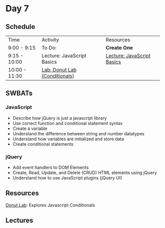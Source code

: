 # Day 7

## Schedule

<table>
    <tr>
        <td>Time</td>
        <td>Activity</td>
        <td>Resources</td>
    </tr>
    <tr>
        <td>9:00 - 9:15</td>
        <td>To Do: </td>
        <td>
            <b>Create One</b>
        </td>
    </tr>
    <tr>
        <td>9:15 - 10:00</td>
        <td>Lecture: JavaScript Basics</td>
        <td>
            <a href="lectures/js-basics">Lecture: JavaScript Basics</a>
        </td>
    </tr>
    <tr>
        <td>10:00 - 11:30</td>
        <td><a href="https://github.com/learn-co-curriculum/Js-Donut-Lab">Lab: Donut Lab (Conditionals)</a></td>
        <td>
        </td>
    </tr>
</table>

## SWBATs

### JavaScript
+ Describe how jQuery is just a javascript library
+ Use correct function and conditional statement syntax
+ Create a variable
+ Understand the difference between string and number datatypes
+ Understand how variables are initialized and store data
+ Create conditional statements

### jQuery
+ Add event handlers to DOM Elements
+ Create, Read, Update, and Delete (CRUD) HTML elements using jQuery
+ Understand how to use JavaScript plugins (jQuery UI)

## Resources
[Donut Lab](https://github.com/learn-co-curriculum/js-donut-lab/tree/master): Explores Javascript Conditionals


## Lectures
